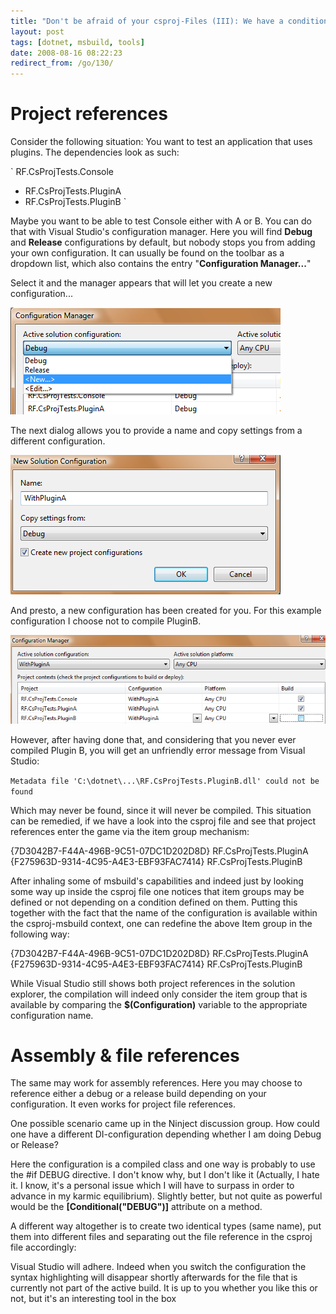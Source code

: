 ```yaml
---
title: "Don't be afraid of your csproj-Files (III): We have a condition"
layout: post
tags: [dotnet, msbuild, tools]
date: 2008-08-16 08:22:23
redirect_from: /go/130/
---
```


# Project references

Consider the following situation: You want to test an application that uses plugins. The dependencies look as such:

`
RF.CsProjTests.Console
  - RF.CsProjTests.PluginA
  - RF.CsProjTests.PluginB
`

Maybe you want to be able to test Console either with A or B. You can do that with Visual Studio's configuration manager. Here you will find **Debug** and **Release** configurations by default, but nobody stops you from adding your own configuration. It can usually be found on the toolbar as a dropdown list, which also contains the entry "**Configuration Manager...**"

Select it and the manager appears that will let you create a new configuration...

![](/public/assets/msbuildconfmgr.png)

The next dialog allows you to provide a name and copy settings from a different configuration.

![](/public/assets/msbuildnewconf.png)

And presto, a new configuration has been created for you. For this example configuration I choose not to compile PluginB.

![](/public/assets/msbuildpluginaconf.png)

However, after having done that, and considering that you never ever compiled Plugin B, you will get an unfriendly error message from Visual Studio:

`
Metadata file 'C:\dotnet\...\RF.CsProjTests.PluginB.dll' could not be found
`

Which may never be found, since it will never be compiled. This situation can be remedied, if we have a look into the csproj file and see that project references enter the game via the item group mechanism:

<xmlcode>
  <ItemGroup>
    <ProjectReference Include="..\RF.CsProjTests.PluginA\RF.CsProjTests.PluginA.csproj">
      <Project>{7D3042B7-F44A-496B-9C51-07DC1D202D8D}</Project>
      <Name>RF.CsProjTests.PluginA</Name>
    </ProjectReference>
    <ProjectReference Include="..\RF.CsProjTests.PluginB\RF.CsProjTests.PluginB.csproj">
      <Project>{F275963D-9314-4C95-A4E3-EBF93FAC7414}</Project>
      <Name>RF.CsProjTests.PluginB</Name>
    </ProjectReference>
  </ItemGroup>
</xmlcode>

After inhaling some of msbuild's capabilities and indeed just by looking some way up inside the csproj file one notices that item groups may be defined or not depending on a condition defined on them. Putting this together with the fact that the name of the configuration is available within the csproj-msbuild context, one can redefine the above Item group in the following way:

<xmlcode>
  <ItemGroup Condition=" '$(Configuration)' == 'WithPluginA' ">
    <ProjectReference Include="..\RF.CsProjTests.PluginA\RF.CsProjTests.PluginA.csproj">
      <Project>{7D3042B7-F44A-496B-9C51-07DC1D202D8D}</Project>
      <Name>RF.CsProjTests.PluginA</Name>
    </ProjectReference>
  </ItemGroup>
  <ItemGroup Condition=" '$(Configuration)' == 'WithPluginB' ">
    <ProjectReference Include="..\RF.CsProjTests.PluginB\RF.CsProjTests.PluginB.csproj">
      <Project>{F275963D-9314-4C95-A4E3-EBF93FAC7414}</Project>
      <Name>RF.CsProjTests.PluginB</Name>
    </ProjectReference>
  </ItemGroup>
</xmlcode>

While Visual Studio still shows both project references in the solution explorer, the compilation will indeed only consider the item group that is available by comparing the **$(Configuration)** variable to the appropriate configuration name. 

# Assembly & file references

The same may work for assembly references. Here you may choose to reference either a debug or a release build depending on your configuration. It even works for project file references.

One possible scenario came up in the Ninject discussion group. How could one have a different DI-configuration depending whether I am doing Debug or Release?

Here the configuration is a compiled class and one way is probably to use the #if DEBUG directive. I don't know why, but I don't like it (Actually, I hate it. I know, it's a personal issue which I will have to surpass in order to advance in my karmic equilibrium). Slightly better, but not quite as powerful would be the **[Conditional("DEBUG")]** attribute on a method.

A different way altogether is to create two identical types (same name), put them into different files and separating out the file reference in the csproj file accordingly:

<xmlcode>
  <ItemGroup Condition=" '$(Configuration)' != 'ProdBuild' ">
    <Compile Include="Modules\DebugModule.cs" />
  </ItemGroup>
  <ItemGroup Condition=" '$(Configuration)' == 'ProdBuild' ">
    <Compile Include="Modules\ProdModule.cs" />
  </ItemGroup>
</xmlcode>

Visual Studio will adhere. Indeed when you switch the configuration the syntax highlighting will disappear shortly afterwards for the file that is currently not part of the active build. It is up to you whether you like this or not, but it's an interesting tool in the box